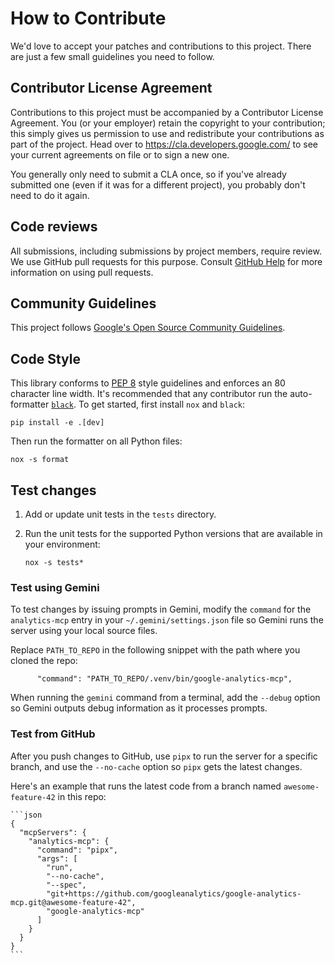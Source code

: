 # How to Contribute

We'd love to accept your patches and contributions to this project. There are
just a few small guidelines you need to follow.

## Contributor License Agreement

Contributions to this project must be accompanied by a Contributor License
Agreement. You (or your employer) retain the copyright to your contribution;
this simply gives us permission to use and redistribute your contributions as
part of the project. Head over to <https://cla.developers.google.com/> to see
your current agreements on file or to sign a new one.

You generally only need to submit a CLA once, so if you've already submitted one
(even if it was for a different project), you probably don't need to do it
again.

## Code reviews

All submissions, including submissions by project members, require review. We
use GitHub pull requests for this purpose. Consult
[GitHub Help](https://help.github.com/articles/about-pull-requests/) for more
information on using pull requests.

## Community Guidelines

This project follows [Google's Open Source Community
Guidelines](https://opensource.google.com/conduct/).

## Code Style

This library conforms to [PEP 8](https://www.python.org/dev/peps/pep-0008/)
style guidelines and enforces an 80 character line width. It's recommended that
any contributor run the auto-formatter [`black`](https://github.com/psf/black).
To get started, first install `nox` and `black`:

```
pip install -e .[dev]
```

Then run the formatter on all Python files:

```
nox -s format
```

## Test changes

1.  Add or update unit tests in the `tests` directory.

1.  Run the unit tests for the supported Python versions that are available in
    your environment:

    ```
    nox -s tests*
    ```

### Test using Gemini

To test changes by issuing prompts in Gemini, modify the `command` for the
`analytics-mcp` entry in your `~/.gemini/settings.json` file so Gemini runs the
server using your local source files.

Replace `PATH_TO_REPO` in the following snippet with the path where you cloned
the repo:

```
      "command": "PATH_TO_REPO/.venv/bin/google-analytics-mcp",
```

When running the `gemini` command from a terminal, add the `--debug` option so
Gemini outputs debug information as it processes prompts.

### Test from GitHub

After you push changes to GitHub, use `pipx` to run the server for a specific
branch, and use the `--no-cache` option so `pipx` gets the
latest changes.

Here's an example that runs the latest code from a branch named
`awesome-feature-42` in this repo:

    ```json
    {
      "mcpServers": {
        "analytics-mcp": {
          "command": "pipx",
          "args": [
            "run",
            "--no-cache",
            "--spec",
            "git+https://github.com/googleanalytics/google-analytics-mcp.git@awesome-feature-42",
            "google-analytics-mcp"
          ]
        }
      }
    }
    ```
